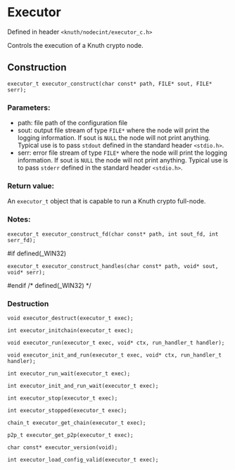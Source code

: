 # Executor

Defined in header `<knuth/nodecint/executor_c.h>`

Controls the execution of a Knuth crypto node.

## Construction

`executor_t executor_construct(char const* path, FILE* sout, FILE* serr);`

### Parameters:
- path: file path of the configuration file
- sout: output file stream of type `FILE*` where the node will print the logging information.
If sout is `NULL` the node will not print anything.
Typical use is to pass `stdout` defined in the standard header `<stdio.h>`.
- serr: error file stream of type `FILE*` where the node will print the logging information.
If sout is `NULL` the node will not print anything.
Typical use is to pass `stderr` defined in the standard header `<stdio.h>`.

### Return value:

An `executor_t` object that is capable to run a Knuth crypto full-node.

### Notes:



`executor_t executor_construct_fd(char const* path, int sout_fd, int serr_fd);`


#if defined(_WIN32)

`executor_t executor_construct_handles(char const* path, void* sout, void* serr);`

#endif /* defined(_WIN32) */

### Destruction
`void executor_destruct(executor_t exec);`

`int executor_initchain(executor_t exec);`


`void executor_run(executor_t exec, void* ctx, run_handler_t handler);`


`void executor_init_and_run(executor_t exec, void* ctx, run_handler_t handler);`


`int executor_run_wait(executor_t exec);`


`int executor_init_and_run_wait(executor_t exec);`

`int executor_stop(executor_t exec);`

`int executor_stopped(executor_t exec);`

`chain_t executor_get_chain(executor_t exec);`

`p2p_t executor_get_p2p(executor_t exec);`

`char const* executor_version(void);`

`int executor_load_config_valid(executor_t exec);`
